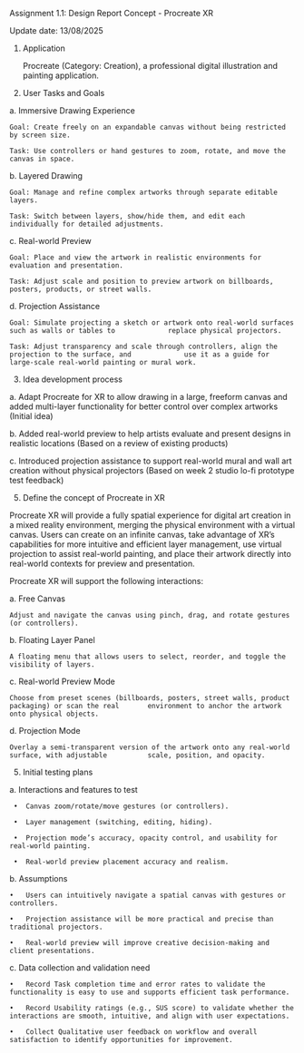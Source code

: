 
Assignment 1.1: Design Report Concept - Procreate XR

Update date: 13/08/2025

1. Application
   
   Procreate (Category: Creation), a professional digital illustration and painting application.    

3. User Tasks and Goals
   
  a.	Immersive Drawing Experience
  
    Goal: Create freely on an expandable canvas without being restricted by screen size.
    
    Task: Use controllers or hand gestures to zoom, rotate, and move the canvas in space.

  b.	Layered Drawing
  
    Goal: Manage and refine complex artworks through separate editable layers.
    
    Task: Switch between layers, show/hide them, and edit each individually for detailed adjustments.

  c.	Real-world Preview
  
    Goal: Place and view the artwork in realistic environments for evaluation and presentation.
    
    Task: Adjust scale and position to preview artwork on billboards, posters, products, or street walls.

  d.	Projection Assistance
  
    Goal: Simulate projecting a sketch or artwork onto real-world surfaces such as walls or tables to             replace physical projectors.
    
    Task: Adjust transparency and scale through controllers, align the projection to the surface, and             use it as a guide for large-scale real-world painting or mural work.

3. Idea development process
   
  a.	Adapt Procreate for XR to allow drawing in a large, freeform canvas and added multi-layer         functionality for better control over complex artworks (Initial idea) 
  
  b.	Added real-world preview to help artists evaluate and present designs in realistic locations (Based on a review of existing products) 
  
  c.	Introduced projection assistance to support real-world mural and wall art creation without physical projectors (Based on week 2 studio lo-fi prototype test feedback)

5. Define the concept of Procreate in XR
   
Procreate XR will provide a fully spatial experience for digital art creation in a mixed reality environment, merging the physical environment with a virtual canvas. Users can create on an infinite canvas, take advantage of XR’s capabilities for more intuitive and efficient layer management, use virtual projection to assist real-world painting, and place their artwork directly into real-world contexts for preview and presentation. 

Procreate XR will support the following interactions:

  a.	Free Canvas
  
    Adjust and navigate the canvas using pinch, drag, and rotate gestures (or controllers).
    
  b.	Floating Layer Panel
  
    A floating menu that allows users to select, reorder, and toggle the visibility of layers.
    
  c.	Real-world Preview Mode
  
    Choose from preset scenes (billboards, posters, street walls, product packaging) or scan the real       environment to anchor the artwork onto physical objects. 
    
  d.	Projection Mode
  
    Overlay a semi-transparent version of the artwork onto any real-world surface, with adjustable          scale, position, and opacity.

5. Initial testing plans

  a.	Interactions and features to test
  
     •	Canvas zoom/rotate/move gestures (or controllers).
     
     •	Layer management (switching, editing, hiding).
     
     •	Projection mode’s accuracy, opacity control, and usability for real-world painting.
     
     •	Real-world preview placement accuracy and realism.

  b.	 Assumptions
  
    •	Users can intuitively navigate a spatial canvas with gestures or controllers.
    
    •	Projection assistance will be more practical and precise than traditional projectors.
    
    •	Real-world preview will improve creative decision-making and client presentations.

  c.	 Data collection and validation need
  
    •	Record Task completion time and error rates to validate the functionality is easy to use and supports efficient task performance.
    
    •	Record Usability ratings (e.g., SUS score) to validate whether the interactions are smooth, intuitive, and align with user expectations.
    
    •	Collect Qualitative user feedback on workflow and overall satisfaction to identify opportunities for improvement.
    

